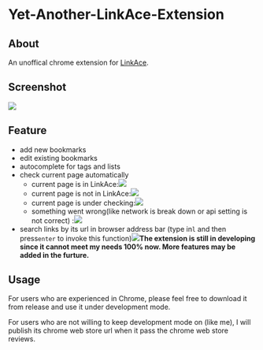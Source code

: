 # Yet-Another-LinkAce-Extension

## About

An unoffical chrome extension for [LinkAce](https://github.com/Kovah/LinkAce).

## Screenshot

![](https://img.azlith.com/03/c111bd7b3d78d.png)

## Feature

- add new bookmarks
- edit existing bookmarks
- autocomplete for tags and lists
- check current page automatically
  - current page is in LinkAce:![](https://img.azlith.com/03/d00d5c0294bf3.png)
  - current page is not in LinkAce:![](https://img.azlith.com/03/21459f8f15326.png)
  - current page is under checking:![](https://img.azlith.com/03/8ad490c24899b.png)
  - something went wrong(like network is break down or api setting is not correct) :![](https://img.azlith.com/03/8a308ab4dbc9c.png)
- search links by its url in browser address bar (type in`l` and then press`enter` to invoke this function)![](https://img.azlith.com/03/9ea71abd21b47.png)**The extension is still in developing since it cannot meet my needs 100% now. More features may be added in the furture.**

## Usage

For users who are experienced in Chrome, please feel free to download it from release and use it under development mode.

For users who are not willing to keep development mode on (like me), I will publish its chrome web store url when it pass the chrome web store reviews.
